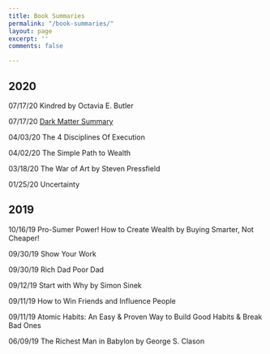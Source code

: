 ```yaml
---
title: Book Summaries
permalink: "/book-summaries/"
layout: page
excerpt: ''
comments: false

---
```

## 2020

07/17/20 Kindred by Octavia E. Butler

07/17/20 [Dark Matter Summary](/book-summaries/dark-matter-summary "Dark Matter")

04/03/20 The 4 Disciplines Of Execution

04/02/20 The Simple Path to Wealth

03/18/20 The War of Art by Steven Pressfield

01/25/20 Uncertainty

## 2019

10/16/19 Pro-Sumer Power! How to Create Wealth by Buying Smarter, Not Cheaper!

09/30/19 Show Your Work

09/30/19 Rich Dad Poor Dad

09/12/19 Start with Why by Simon Sinek

09/11/19 How to Win Friends and Influence People

09/11/19 Atomic Habits: An Easy & Proven Way to Build Good Habits & Break Bad Ones

06/09/19 The Richest Man in Babylon by George S. Clason